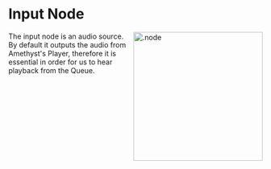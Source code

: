 # Input Node

<img align="right" style="margin-left: 8px;" src="https://cdn.discordapp.com/attachments/667464431562653706/1052194717208682497/input_node.png" alt=".node" width="256"/>

The input node is an audio source. By default it outputs the audio from Amethyst's Player, therefore it is essential in order for us to hear playback from the Queue.

